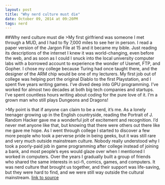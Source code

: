 ```yaml
---
layout: post
title: "Why nerd culture must die"
date: October 09, 2014 at 09:20PM
tags: nerd
---
```

##Why nerd culture must die
&gt;My first girlfriend was someone I met through a MUD, and I had to fly 7,000 miles to see her in person. I read a paper version of the Jargon File at 15 and it became my bible. Just reading its descriptions of the internet I knew it was world-changing, even before the web, and as soon as I could I snuck into the local university computer labs with a borrowed account to experience the wonder of Usenet, FTP, and Gopher. I chose my college because Turing had once taught there, and the designer of the ARM chip would be one of my lecturers. My first job out of college was helping port the original Diablo to the first Playstation, and I spent five years writing games. I’ve dived deep into GPU programming. I’ve worked for almost two decades at both big tech companies and startups. I’ve spent countless hours writing about coding for the pure love of it. I’m a grown man who still plays Dungeons and Dragons!

&gt;My point is that if anyone can claim to be a nerd, it’s me. As a lonely teenager growing up in the English countryside, reading the Portrait of J. Random Hacker gave me a wonderful jolt of excitement and recognition. I’d never met anyone like that, but knowing that there were others out there like me gave me hope. As I went through college I started to discover a few more people who took a perverse pride in being geeks, but it was still rare and very much outside mainstream culture. Nobody really understood why I took a poorly-paid job in game programming after college instead of joining a bank, and most people’s eyes would glaze over when I mentioned I worked in computers. Over the years I gradually built a group of friends who shared the same interests in sci-fi, comics, games, and computers. It was nerd culture that brought us together, and their support was life-saving, but they were hard to find, and we were still way outside the cultural mainstream.
[link to source](http://ift.tt/1xQxK5m) 
